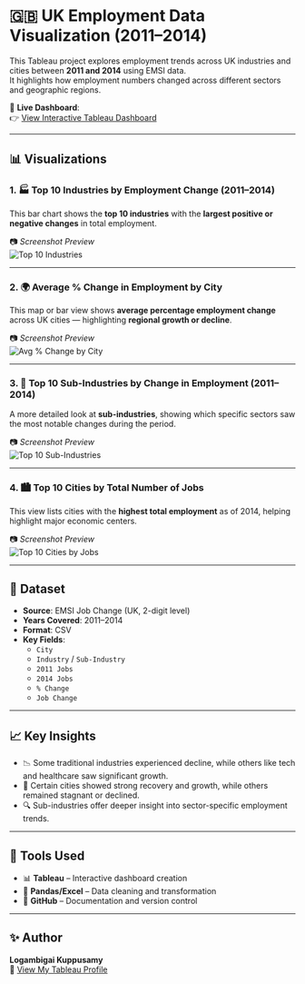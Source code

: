 # 🇬🇧 UK Employment Data Visualization (2011–2014)

This Tableau project explores employment trends across UK industries and cities between **2011 and 2014** using EMSI data.  
It highlights how employment numbers changed across different sectors and geographic regions.

🔗 **Live Dashboard**:  
👉 [View Interactive Tableau Dashboard](https://public.tableau.com/app/profile/logambigai.kuppusamy/viz/UKEmploymentData_17466118827160/UKDashboard)

---

## 📊 Visualizations

### 1. 🏭 Top 10 Industries by Employment Change (2011–2014)

This bar chart shows the **top 10 industries** with the **largest positive or negative changes** in total employment.

📷 _Screenshot Preview_  
![Top 10 Industries](./assets/top10-industries-change.png)

---

### 2. 🌍 Average % Change in Employment by City

This map or bar view shows **average percentage employment change** across UK cities — highlighting **regional growth or decline**.

📷 _Screenshot Preview_  
![Avg % Change by City](./assets/avg-change-by-city.png)

---

### 3. 🧱 Top 10 Sub-Industries by Change in Employment (2011–2014)

A more detailed look at **sub-industries**, showing which specific sectors saw the most notable changes during the period.

📷 _Screenshot Preview_  
![Top 10 Sub-Industries](./assets/top10-sub-industries.png)

---

### 4. 🏙️ Top 10 Cities by Total Number of Jobs

This view lists cities with the **highest total employment** as of 2014, helping highlight major economic centers.

📷 _Screenshot Preview_  
![Top 10 Cities by Jobs](./assets/top10-cities.png)

---

## 📁 Dataset

- **Source**: EMSI Job Change (UK, 2-digit level)
- **Years Covered**: 2011–2014
- **Format**: CSV  
- **Key Fields**:
  - `City`
  - `Industry` / `Sub-Industry`
  - `2011 Jobs`
  - `2014 Jobs`
  - `% Change`
  - `Job Change`

---

## 📈 Key Insights

- 📉 Some traditional industries experienced decline, while others like tech and healthcare saw significant growth.
- 📍 Certain cities showed strong recovery and growth, while others remained stagnant or declined.
- 🔍 Sub-industries offer deeper insight into sector-specific employment trends.

---

## 🔧 Tools Used

- 📊 **Tableau** – Interactive dashboard creation  
- 🐼 **Pandas/Excel** – Data cleaning and transformation  
- 📁 **GitHub** – Documentation and version control

---

## ✨ Author

**Logambigai Kuppusamy**  
🔗 [View My Tableau Profile](https://public.tableau.com/app/profile/logambigai.kuppusamy)
